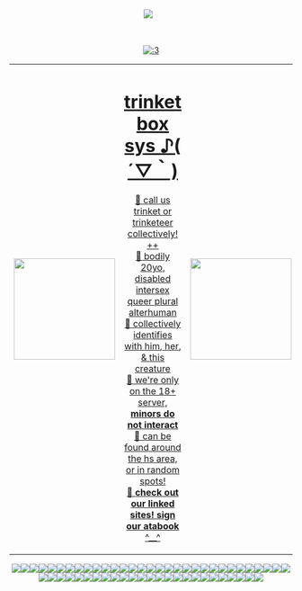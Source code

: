 ‎ <p align="center">![](https://komarev.com/ghpvc/?username=infusedtreat&color=fac188&style=flat&label=genders)⠀</p>

‎ <p align="center"> <a href="https://www.last.fm/user/glamcoll"><img src="https://lastfm-recently-played.vercel.app/api?user=glamcoll&footer_style=none&count=1&width=300&loved=true&header_style=compact_stats&bg_color=ac7374&border_radius=40" alt=":3"> </p>
<table>
      <tr>
    <!-- left image -->
    <td align="center" width="220">
      <img src="https://i.postimg.cc/C5gR27wk/milk-n-cookies.gif"width="180" height="180"/>
    </td>
    <!-- Main content -->
    <td align="center" width="460">
      <h1>trinket box sys ♪( ´▽｀)</h1>
      <p>
        🐾 call us trinket or trinketeer collectively! <a href="https://pronouns.cc/@Trinket">++</a> <br>
        🍏 bodily 20yo, disabled intersex queer plural alterhuman </br>
        🐾 collectively identifies with <a href="https://ranfren.neocities.org/profile/randal/randalivory">him</a>, <a href="https://mlp.fandom.com/wiki/Derpy">her</a>, & <a href="https://mspaintadventures.fandom.com/wiki/John_Egbert">this creature</a><br>
        🍏 we're only on the 18+ server, <b> minors do not interact </b></br>
        🐾 can be found around the hs area, or in random spots!<br>
        🍰 <b>check out our linked sites! sign our atabook</b> ^__^</br>
      </p>
    </td>
              <!-- right image -->
    <td align="center" width="220">
      <img src="https://i.postimg.cc/zGRvQYrR/image-2025-06-07-123756154-removebg-preview.png" width="180" height="180"/>
    </td>
  </tr>
</table>
 
<p align="center"><image src="john1.png"><image src="vocaloid.webp"><image src="wiggly.png"><image src="yaoi surprise.png"><image src="domo heart.png"><image src="rilakkuma.png"><image src="calliope.webp"><image src="teto.webp"><image src="lps.webp"><image src="pink otherhearted.png"><image src="pink therian.png"><image src="vocaloid2.webp"><image src="music note.png"><image src="mlp.webp"><image src="mcr.png"><image src="tomodachi life.png"><image src="fight hate.webp"><image src="drawing.webp"><image src="cat snail.png"><image src="gummy sharks.png"><image src="dvd.webp"><image src="homestuck emoticons.webp"><image src="shaky.webp"><image src="freaks.png"><image src="dave.png"><image src="antipsychotics.png"><image src="long live lesbians.png"><image src="umm.png"><image src="callie.webp"><image src="domo.png"><image src="hehe.png"><image src="3ds gif.webp"><image src="trickster mode.webp"><image src="puter.webp"><image src="dave gif.webp"><image src="vinyl scratch.png"><image src="abducted.png"><image src="john2.webp"><image src="mituna.png"><image src="rd sleep.png"><image src="john3.png"><image src="emo.jpg"><image src="nyan stamp.webp"><image src="sugarbunnies.png"><image src="hamtaro.png"><image src="bunny nom.webp"><image src="ghoulia.png"><image src="charlotte.png"><image src="sonic rainboom.webp"><image src="taiko.webp"><image src="sea bunny.png"><image src="karkat.png"><image src="kyute.webp"><image src="len.webp"><image src="yaouri.png"><image src="gamzee.png">
